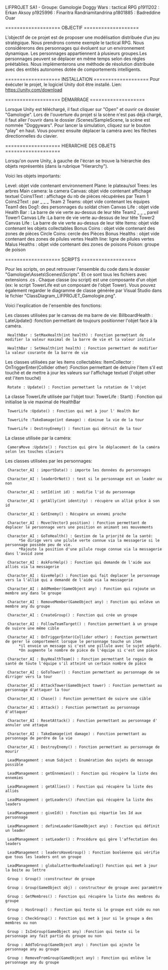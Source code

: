 LIFPROJET SA1 - Groupe: Gamologie
Doggy Wars : tactical RPG
p1911202 : Erkan Aksoy
p1925996 : Finaritra Randriamitandrina
p1801885 : Badreddine Ouar

=================== OBJECTIF ===================

L’objectif de ce projet est de proposer une modélisation distribuée d’un jeu stratégique.
Nous prendrons comme exemple le tactical RPG. Nous considérerons des personnages qui évoluent sur un environnement dynamique.
Les personnages appartiennent à plusieurs groupes.Les personnages peuvent se déplacer en même temps selon des règles préétablies. 
Nous implémenterons une méthode de résolution distribuée avec des entités autonomes dotée de comportements intelligents.


=================== INSTALLATION ===================
Pour éxécuter le projet, le logiciel Unity doit être installé.
Lien: https://unity.com/download

=================== DEMARRAGE ===================

Lorsque Unity est téléchargé, il faut cliquer sur "Open" et ouvrir ce dossier "Gamologie".
Lors de l'ouverture du projet si la scène n'est pas déjà chargé, il faut aller l'ouvrir dans le dossier /Scenes/SampleScene, la scène est nommée "Doggywars".
Pour lancer la simulation, cliquez sur le bouton "play" en haut.
Vous pourrez ensuite déplacer la caméra avec les flèches directionnelles du clavier.

=================== HIERARCHIE DES OBJETS ===================

Lorsqu'on ouvre Unity, à gauche de l'écran se trouve la hiérarchie des objets représentés (dans la rubrique "Hierarchy"). 

Voici les objets importants:

Level: objet vide contenant environnement
     Plane: le plateau/sol 
     Trees: les arbres
Main camera: la camera
Canvas: objet vide contenant affichage textuel
     Coins1Text : affichage du nb de pièces récupérées par Team 1
     Coins2Text : par _ _ _ Team 2
Teams: objet vide contenant les équipes
     Team1
          des Dog1: des personnages du soldat chien
               Canvas Life : objet vide
                    Health Bar : La barre de vie verte au-dessus  de leur tête
     Team2
          _ _ _  pareil
Tower1
     Canvas Life :La barre de vie verte au-dessus de leur tête
Tower2
     Canvas Life : La barre de vie verte au-dessus de leur tête
Items: objet vide contenant les objets collectables
     Bonus Coins : objet vide contenant des zones de pièces
          Circle Coins: cercle des Pièces
     Bonus Healths : objet vide contenant des zones de pilules vertes
          Health line: ligne de pilules vertes
     Malus Healths : objet vide contenant des zones de poisons
          Poison: groupe de poison


=================== SCRIPTS ===================

Pour les scripts, on peut retrouver l'ensemble du code dans le dossier "Gamologie\Assets\Scenes\Scripts". 
Et ce sont tous les fichiers avec extensions .cs .
Chaque classe (ou script) est une composante d'un objet (ex: le script TowerLife est un composant de l'objet Tower).
Vous pouvez également regarder le diagramme de classe générée par Visual Studio dans le fichier "ClassDiagram_LIFPROJET_Gamologie.png".

Voici l'explication de l'ensemble des fonctions: 

Les classes utilisées par le canvas de ma barre de vie:
     BillboardHealth : LateUpdate() :fonction permettant de toujours positionner l'objet face à la caméra.

     HealthBar : SetMaxHealth(int health) : Fonction permettant de modifier la valeur maximal de la barre de vie et la valeur initiale 

     HealthBar : SetHealth(int health) : Fonction permettant de modifier la valeur courante de la barre de vie 


Les classes utilisées par les items collectables:
     ItemCollector : OnTriggerEnter(Collider other) :Fonction permettant de detruire l'item s'il est touché et de mettre à jour les valeurs sur l'affichage textuel (l'objet other est l'item touché)

     Rotate : Update() : Fonction permettant la rotation de l'objet

La classe TowerLife utilisée par l'objet tour:
     TowerLife : Start() : Fonction qui initialise la vie maximal de HealthBar

     TowerLife :Update() : Fonction qui met à jour l' Health Bar

     TowerLife :TakeDamage(int damage) : diminue la vie de la tour

     TowerLife : DestroyEnemy() : fonction qui détruit de la tour

La classe utilisée par la caméra:

     CameraMove :Update() : Fonction qui gère le déplacement de la caméra selon les touches claviers

Les classes utilisées par les personnages:

     Character_AI : importData() : importe les données du personnages

     Character_AI : leaderOrNot() : test si le personnage est un leader ou non

     Character_AI : setId(int id) : modifie l'id du personnage 

     Character_AI : getAlly(int identity) : récupère un allié grâce à son id 

     Character_AI : GetEnemy() : Récupère un ennemi proche

     Character_AI : Move(Vector3 position) : Fonction permettant de deplacer le personnage vers une position en animant ses mouvements 

     Character_AI : GoToHealth() : Gestion de la priorité de la santé: 
          *Se dirige vers une pilule verte connue via la messagerie si le personnage possède peu de vie. 
          *Rajoute la position d'une pilule rouge connue via la messagerie dans l'avoid zone

     Character_AI : AskForHelp() : Fonction qui demande de l'aide aux alliés via la messagerie

     Character_AI : GiveHelp() : Fonction qui fait deplacer le personnage vers la l'allié qui a demandé de l'aide via la messagerie

     Character_AI : AddMember(GameObject any) : Fonction qui rajoute un membre any dans le groupe

     Character_AI : RemoveMember(GameObject any) : Fonction qui enlève un membre any du groupe

     Character_AI : CreateGroup() : Fonction qui crée un groupe

     Character_AI : FollowTeamTarget() : Fonction permettant à un groupe de suivre une même cible

     Character_AI : OnTriggerEnter(Collider other) : Fonction permettant de gerer le comportement lorsque le personnage touche un item
          *il envoie un message si c'est une pillule avec le sujet adapté.
          *On augmente le nombre de pièce de l'équipe si c'est une pièce

     Character_AI : BuyHealthTeam() : Fonction permettant le regain de santé de toute l'équipe s'il atteint un certain nombre de pièce

     Character_AI : GoToTower() : Fonction permettant au personnage de se dirriger vers la tour 

     Character_AI : AttackTower(GameObject tower) : Fonction permettant au personnage d'attaquer la tour

     Character_AI : Chase() : Fonction permettant de suivre une cible 

     Character_AI : Attack() : Fonction permettant au personnage d'attaquer 

     Character_AI : ResetAttack() : Fonction permettant au personnage d' annuler une attaque

     Character_AI : TakeDamage(int damage) : Fonction permettant au personnage de perdre de la vie 

     Character_AI : DestroyEnemy() : Fonction permettant au personnage de mourir

     LeadManagement : enum Subject : Enumération des sujets de message possible

     LeadManagement : getEnnemies() : Fonction qui récupère la liste des ennemies

     LeadManagement : getAllies() : Fonction qui récupère la liste des alliés

     LeadManagement : getLeaders() :Fonction qui récupère la liste des leaders

     LeadManagement : giveId() : Fonction qui répartie les Id aux personnage

     LeadManagement : defineLeader(GameObject any) : Fonction qui définit un leader

     LeadManagement : setLeader() : Procédure qui gère l'affectation des leaders

     LeadManagement : leadersHaveGroup() : Fonction booléenne qui vérifie que tous les leaders ont un groupe

     LeadManagement : globalLetterBoxReloading() Fonction qui met à jour la boite au lettre

     Group : Group() :constructeur de groupe

     Group : Group(GameObject obj) : constructeur de groupe avec paramètre

     Group : GetMembres() : Fonction qui récupère la liste des membres du groupe

     Group : HasGroup() : Fonction qui teste si le groupe est vide ou non

     Group : CheckGroup() : Fonction qui met à jour si le groupe a des membres ou non

     Group : IsInGroup(GameObject any) :Fonction qui teste si le personnage any fait partie du groupe ou non

     Group : AddToGroup(GameObject any) : Fonction qui ajoute le personnage any au groupe

     Group : RemoveFromGroup(GameObject any) : Fonction qui enlève le personnage any du groupe
